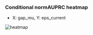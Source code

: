 ### Conditional normAUPRC heatmap

- X: gap_mu, Y: eps_current

![heatmap](/home/elicer/project_0814_2/results/20250819-033118/holdout/conditional_heatmap_gap_mu_vs_eps_current.png)
